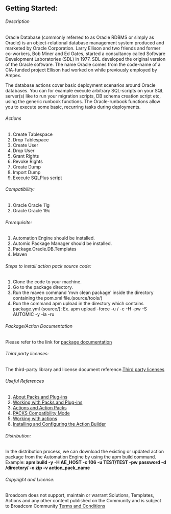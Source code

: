 ## Getting Started:


###### Description

Oracle Database (commonly referred to as Oracle RDBMS or simply as Oracle) is an object-relational database management system produced and marketed by Oracle Corporation. Larry Ellison and two friends and former co-workers, Bob Miner and Ed Oates, started a consultancy called Software Development Laboratories (SDL) in 1977. SDL developed the original version of the Oracle software. The name Oracle comes from the code-name of a CIA-funded project Ellison had worked on while previously employed by Ampex.

The database actions cover basic deployment scenarios around Oracle databases.
You can for example execute arbitrary SQL-scripts on your SQL server(s) like to run your migration scripts, DB schema creation script etc, using the generic runbook functions. The Oracle-runbook functions allow you to execute some basic, recurring tasks during deployments.

###### Actions
 
 1. Create Tablespace
 2. Drop Tablespace
 3. Create User
 4. Drop User
 5. Grant Rights
 6. Revoke Rights
 7. Create Dump
 8. Import Dump
 9. Execute SQLPlus script
 
 ###### Compatibility:

1. Oracle Oracle 11g 
2. Oracle Oracle 19c

###### Prerequisite:

1. Automation Engine should be installed.
2. Automic Package Manager should be installed.
3. Package.Oracle.DB.Templates
4. Maven

###### Steps to install action pack source code:

1. Clone the code to your machine.
2. Go to the package directory.
3. Run the maven command 'mvn clean package' inside the directory containing the pom.xml file.(source/tools/)
4. Run the command apm upload in the directory which contains package.yml (source/):
   Ex. apm upload -force -u <Name>/<Department> -c <Client-id> -H <Host> -pw <Password> -S AUTOMIC -y -ia -ru


###### Package/Action Documentation

Please refer to the link for [package documentation](source/ae/DOCUMENTATION/PCK.AUTOMIC_ORACLE_DB.PUB.DOC.xml)

###### Third party licenses:

The third-party library and license document reference.[Third party licenses](source/ae/DOCUMENTATION/PCK.AUTOMIC_ORACLE_DB.PUB.LICENSES.xml)

###### Useful References

1. [About Packs and Plug-ins](https://docs.automic.com/documentation/webhelp/english/AA/12.3/DOCU/12.3/Automic%20Automation%20Guides/help.htm#PluginManager/PM_AboutPacksandPlugins.htm?Highlight=Action%20packs)
2. [Working with Packs and Plug-ins](https://docs.automic.com/documentation/webhelp/english/AA/12.3/DOCU/12.3/Automic%20Automation%20Guides/help.htm#PluginManager/PM_WorkingWith.htm#link10)
3. [Actions and Action Packs](https://docs.automic.com/documentation/webhelp/english/AA/12.3/DOCU/12.3/Automic%20Automation%20Guides/help.htm#_Common/ReleaseHighlights/RH_Plugin_PackageManager.htm?Highlight=Action%20packs)
4. [PACKS Compatibility Mode](https://docs.automic.com/documentation/webhelp/english/AA/12.3/DOCU/12.3/Automic%20Automation%20Guides/help.htm#AWA/Variables/UC_CLIENT_SETTINGS/UC_CLIENT_PACKS_COMPATIBILITY_MODE.htm?Highlight=Action%20packs)
5. [Working with actions](https://docs.automic.com/documentation/webhelp/english/AA/12.3/DOCU/12.3/Automic%20Automation%20Guides/help.htm#ActionBuilder/AB_WorkingWith.htm#link4)
6. [Installing and Configuring the Action Builder](https://docs.automic.com/documentation/webhelp/english/AA/12.3/DOCU/12.3/Automic%20Automation%20Guides/help.htm#ActionBuilder/install_configure_plugins_AB.htm?Highlight=Action%20packs)

###### Distribution: 

In the distribution process, we can download the existing or updated action package from the Automation Engine by using the apm build command.
Example: **apm build -y -H AE_HOST -c 106 -u TEST/TEST -pw password -d /directory/ -o zip -v action_pack_name**
			
			
###### Copyright and License: 

Broadcom does not support, maintain or warrant Solutions, Templates, Actions and any other content published on the Community and is subject to Broadcom Community [Terms and Conditions](https://community.broadcom.com/termsandconditions)

 